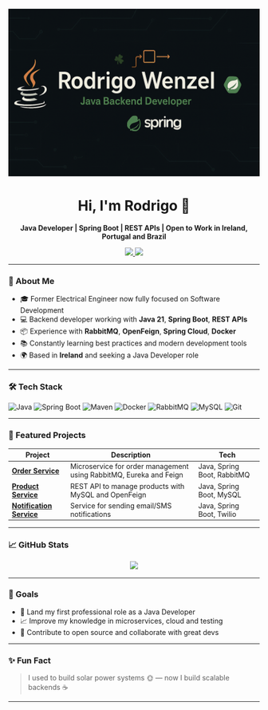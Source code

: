 <p align="center">
  <img src="https://github.com/rodrigorcw/rodrigorcw/blob/main/banner.png" alt="Rodrigo Wenzel Banner" width: 150px; height: 10900px; />
</p>
<h1 align="center">Hi, I'm Rodrigo 👋</h1>

<p align="center">
  <b>Java Developer | Spring Boot | REST APIs | Open to Work in Ireland, Portugal and Brazil</b>
</p>

<p align="center">
  <a href="https://www.linkedin.com/in/rodrigo-wenzel/" target="_blank">
    <img src="https://img.shields.io/badge/LinkedIn-blue?style=flat&logo=linkedin" />
  </a>
  <a href="mailto:rodrigorcw@gmail.com">
    <img src="https://img.shields.io/badge/Gmail-red?style=flat&logo=gmail&logoColor=white" />
  </a>
</p>

---

### 🚀 About Me

- 🎓 Former Electrical Engineer now fully focused on Software Development  
- 💻 Backend developer working with **Java 21**, **Spring Boot**, **REST APIs**  
- 📦 Experience with **RabbitMQ**, **OpenFeign**, **Spring Cloud**, **Docker**  
- 📚 Constantly learning best practices and modern development tools  
- 🌍 Based in **Ireland** and seeking a Java Developer role

---

### 🛠️ Tech Stack

![Java](https://img.shields.io/badge/Java-ED8B00?style=for-the-badge&logo=java&logoColor=white)
![Spring Boot](https://img.shields.io/badge/Spring_Boot-6DB33F?style=for-the-badge&logo=spring-boot&logoColor=white)
![Maven](https://img.shields.io/badge/Maven-C71A36?style=for-the-badge&logo=apache-maven&logoColor=white)
![Docker](https://img.shields.io/badge/Docker-0db7ed?style=for-the-badge&logo=docker&logoColor=white)
![RabbitMQ](https://img.shields.io/badge/RabbitMQ-FF6600?style=for-the-badge&logo=rabbitmq&logoColor=white)
![MySQL](https://img.shields.io/badge/MySQL-00758F?style=for-the-badge&logo=mysql&logoColor=white)
![Git](https://img.shields.io/badge/Git-F05032?style=for-the-badge&logo=git&logoColor=white)

---

### 📂 Featured Projects

| Project | Description | Tech |
|--------|-------------|------|
| [**Order Service**](https://github.com/rodrigorcw/order-service) | Microservice for order management using RabbitMQ, Eureka and Feign | Java, Spring Boot, RabbitMQ |
| [**Product Service**](https://github.com/rodrigorcw/product-service) | REST API to manage products with MySQL and OpenFeign | Java, Spring Boot, MySQL |
| [**Notification Service**](https://github.com/rodrigorcw/notification-service) | Service for sending email/SMS notifications | Java, Spring Boot, Twilio |

---

### 📈 GitHub Stats

<p align="center">
  <img src="https://github-readme-stats.vercel.app/api?username=rodrigorcw&show_icons=true&theme=tokyonight&hide_rank=true" />
</p>

---

### 🎯 Goals

- 🔎 Land my first professional role as a Java Developer  
- 📈 Improve my knowledge in microservices, cloud and testing  
- 🤝 Contribute to open source and collaborate with great devs

---

### ✨ Fun Fact

> I used to build solar power systems 🌞 — now I build scalable backends ☕️

---

